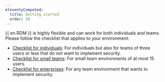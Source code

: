 ```yaml
---
eleventyComputed:
  title: Getting started
  order: 50
---
```

{{ en.RDM }} is highly flexible and can work for both individuals and teams. Please follow the checklist that applies to your environment:  

* [Checklist for individuals](/rdm/windows/getting-started/checklist-individuals/): For individuals but also for teams of three users or less that do not want to implement security. 
* [Checklist for small teams](/rdm/windows/getting-started/checklist-small-teams/): For small team environments of at most 15 users.
* [Checklist for enterprises](/rdm/windows/getting-started/checklist-teams/): For any team environment that wants to implement security.